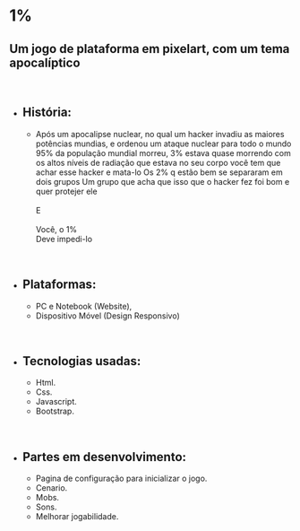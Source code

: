 # 1%
## Um jogo de plataforma em pixelart, com um tema apocalíptico

<!--Pular linha-->
<br>

- ## História: 
    - Após um apocalipse nuclear, no qual um hacker invadiu as maiores potências mundias, e ordenou um ataque nuclear para todo o mundo
95% da população mundial morreu, 3% estava quase morrendo com os altos níveis de radiação que estava no seu corpo
você tem que achar esse hacker e mata-lo
Os 2% q estão bem se separaram em dois grupos
Um grupo que acha que isso que o hacker fez foi bom e quer protejer ele<br><br>
E<br><br>
Você, o 1%<br>
Deve impedi-lo

<!--Pular linha-->
<br>

- ## Plataformas: 
    - PC e Notebook (Website),
    - Dispositivo Móvel (Design Responsivo)

<!--Pular linha-->
<br>

- ## Tecnologias usadas:
    - Html.
    - Css. 
    - Javascript.
    - Bootstrap.
    
<!--Pular linha-->
<br />

- ## Partes em desenvolvimento:
  - Pagina de configuração para inicializar o jogo.
  - Cenario.
  - Mobs.
  - Sons.
  - Melhorar jogabilidade. 
